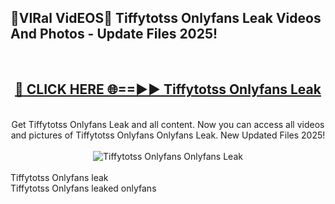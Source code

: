 <h2>🔴VIRal VidEOS🔴 Tiffytotss Onlyfans Leak Videos And Photos - Update Files 2025!</h2>
<br>
<div align="center">
<h2><a href="https://213.232.235.80/live/video.php?q=tiffytotss-onlyfans" rel="nofollow">🔴 CLICK HERE 🌐==►► Tiffytotss Onlyfans Leak</a></h2>
<br>
Get Tiffytotss Onlyfans Leak and all content. Now you can access all videos and pictures of Tiffytotss Onlyfans Onlyfans Leak. New Updated Files 2025!
<br>
<br>
<a href="https://213.232.235.80/live/video.php?q=tiffytotss-onlyfans" rel="nofollow" data-target="animated-image.originalLink"><img src="https://i.imgur.com/dJHk4Zq.gif" alt="Tiffytotss Onlyfans Onlyfans Leak" style="max-width: 100%; display: inline-block;" data-target="animated-image.originalImage"></a>
</div>
<br>
Tiffytotss Onlyfans leak<br>
Tiffytotss Onlyfans leaked onlyfans
